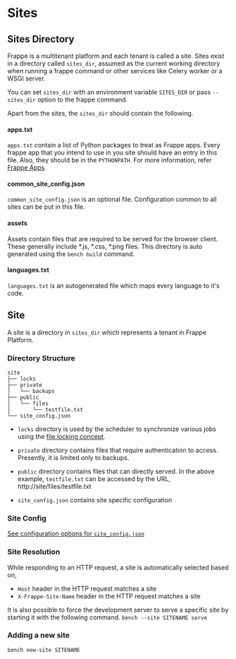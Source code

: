 # Sites

## Sites Directory

Frappe is a multitenant platform and each tenant is called a site. Sites exist
in a directory called `sites_dir`, assumed as the current working directory when
running a frappe command or other services like Celery worker or a WSGI server.

You can set `sites_dir` with an environment variable `SITES_DIR` or pass
`--sites_dir` option to the frappe command.

Apart from the sites, the `sites_dir` should contain the following.

#### apps.txt

`apps.txt` contain a list of Python packages to treat as Frappe apps. Every
frappe app that you intend to use in you site should have an entry in this file.
Also, they should be in the `PYTHONPATH`. For more information, refer
[Frappe Apps](/help/apps).

#### common\_site\_config.json

`common_site_config.json` is an optional file. Configuration common to all sites
can be put in this file.

#### assets

Assets contain files that are required to be served for the browser client.
These generally include *.js, *.css, *.png files. This directory is auto
generated using the `bench build` command.

#### languages.txt

`languages.txt` is an autogenerated file which maps every language to it's code.

## Site

A site is a directory in `sites_dir` which represents a tenant in Frappe Platform.


### Directory Structure

	site
	├── locks
	├── private
	│   └── backups
	├── public
	│   └── files
	│		└── testfile.txt
	└── site_config.json

* `locks` directory is used by the scheduler to synchronize various jobs using
the [file locking concept](http://en.wikipedia.org/wiki/File_locking).

* `private` directory contains files that require authentication to access.
Presently, it is limited only to backups.

* `public` directory contains files that can directly served. In the above
 example, `testfile.txt` can be accessed by the URL,
	 http://site/files/testfile.txt

* `site_config.json` contains site specific configuration

### Site Config

[See configuration options for `site_config.json`](/docs/user-guide/site_config.md)

### Site Resolution

While responding to an HTTP request, a site is automatically selected based on,

* `Host` header in the HTTP request matches a site
* `X-Frappe-Site-Name` header in the HTTP request matches a site

It is also possible to force the development server to serve a specific site by
starting it with the following command.
	`bench --site SITENAME serve`


### Adding a new site

`bench new-site SITENAME`
